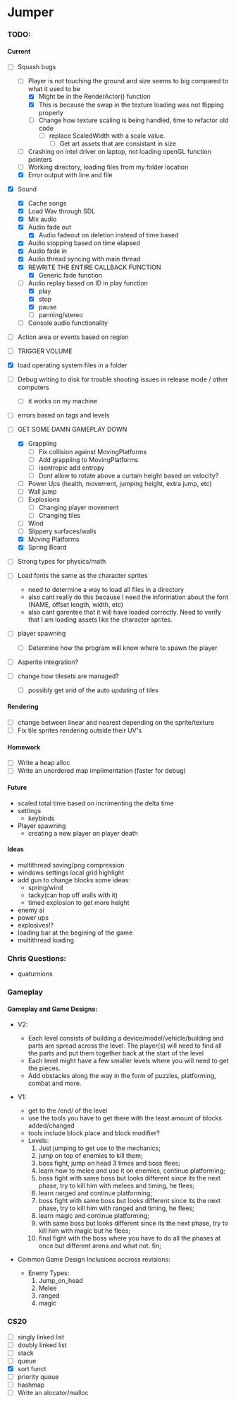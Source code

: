 # Jumper


### TODO:
#### Current

- [ ] Squash bugs
	- [ ] Player is not touching the ground and size seems to big compared to what it used to be
		- [x] Might be in the RenderActor() function
		- [x] This is because the swap in the texture loading was not flipping properly
		- [ ] Change how texture scaling is being handled, time to refactor old code
			- [ ] replace ScaledWidth with a scale value.
				-[ ] Get art assets that are consistant in size
	- [ ] Crashing on intel driver on laptop, not loading openGL function pointers
	- [ ] Working directory, loading files from my folder location
	- [x] Error output with line and file
- [x] Sound
	- [x] Cache songs
	- [x] Load Wav through SDL
	- [x] Mix audio
	- [x] Audio fade out
		- [x] Audio fadeout on deletion instead of time based
	- [x] Audio stopping based on time elapsed
	- [x] Audio fade in
	- [x] Audio thread syncing with main thread
	- [x] REWRITE THE ENTIRE CALLBACK FUNCTION
		- [x] Generic fade function
	- [ ] Audio replay based on ID in play function
		- [x] play
        - [x] stop
        - [x] pause
        - [ ] panning/stereo
    - [ ] Console audio functionality
- [ ] Action area or events based on region 
- [ ] TRIGGER VOLUME
- [x] load operating system files in a folder
- [ ] Debug writing to disk for trouble shooting issues in release mode / other computers
	- [ ] it works on my machine

-[ ] errors based on tags and levels

- [ ] GET SOME DAMN GAMEPLAY DOWN
	- [x] Grappling
		- [ ] Fix collision against MovingPlatforms
		- [ ] Add grappling to MovingPlatforms
		- [ ] isentropic add entropy
		- [ ] Dont allow to rotate above a curtain height based on velocity?
	- [ ] Power Ups (health, movement, jumping height, extra jump, etc) 
	- [ ] Wall jump 
	- [ ] Explosions 
		- [ ] Changing player movement
		- [ ] Changing tiles 
	- [ ] Wind
	- [ ] Slippery surfaces/walls
	- [x] Moving Platforms 
	- [x] Spring Board

- [ ] Strong types for physics/math
- [ ] Load fonts the same as the character sprites
	* need to determine a way to load all files in a directory
	* also cant really do this because I need the information about the font (NAME, offset length, width, etc)
	* also cant garentee that it will have loaded correctly.  Need to verify that I am loading assets like the character sprites.
- [ ] player spawning
	- [ ] Determine how the program will know where to spawn the player
- [ ] Asperite integration?
- [ ] change how tilesets are managed?
	- [ ] possibly get arid of the auto updating of tiles

#### Rendering
- [ ] change between linear and nearest depending on the sprite/texture
- [ ] Fix tile sprites rendering outside their UV's

#### Homework
- [ ] Write a heap alloc
- [ ] Write an unordered map implimentation (faster for debug)

#### Future
* scaled total time based on incrimenting the delta time
* settings
    * keybinds
* Player spawning
    * creating a new player on player death


#### Ideas
* multithread saving/png compression
* windows settings local grid highlight
* add gun to change blocks some ideas: 
    * spring/wind
    * tacky(can hop off walls with it)
    * timed explosion to get more height
* enemy ai
* power ups
* explosives!?
* loading bar at the begining of the game
* multithread loading


### Chris Questions:
* quaturnions


### Gameplay
#### Gameplay and Game Designs:
* V2:
	* Each level consists of building a device/model/vehicle/building and parts are spread across the level. The player(s) will need to find all the parts and put them together back at the start of the level
	* Each level might have a few smaller levels where you will need to get the pieces.
	* Add obstacles along the way in the form of puzzles, platforming, combat and more.
	
* V1:
	* get to the /end/ of the level
	* use the tools you have to get there with the least amount of blocks added/changed
	* tools include block place and block modifier?
	* Levels:
		1.  Just jumping to get use to the mechanics;
		2.  jump on top of enemies to kill them;
		3.  boss fight, jump on head 3 times and boss flees;
		4.  learn how to melee and use it on enemies, continue platforming;
		5.  boss fight with same boss but looks different since its the next phase, try to kill him with melees and timing, he flees;
		6.  learn ranged and continue platforming;
		7.  boss fight with same boss but looks different since its the next phase, try to kill him with ranged and timing, he flees;
		8.  learn magic and continue platforming;
		9.  with same boss but looks different since its the next phase, try to kill him with magic but he flees;
		10. final fight with the boss where you have to do all the phases at once but different arena and what not. fin;

* Common Game Design Inclusions accross revisions:
	* Enemy Types:
		1. Jump_on_head
		2. Melee
		3. ranged
		4. magic



### CS20
- [ ] singly linked list
- [ ] doubly linked list
- [ ] stack
- [ ] queue
- [x] sort funct
- [ ] priority queue
- [ ] hashmap
- [ ] Write an alocator/malloc
